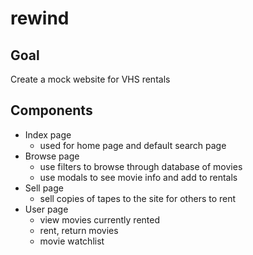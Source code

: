 # rewind

## Goal

Create a mock website for VHS rentals

## Components

- Index page
    - used for home page and default search page
- Browse page
    - use filters to browse through database of movies
    - use modals to see movie info and add to rentals
- Sell page
    - sell copies of tapes to the site for others to rent
- User page
    - view movies currently rented
    - rent, return movies
    - movie watchlist